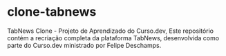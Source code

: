 # clone-tabnews
TabNews Clone - Projeto de Aprendizado do Curso.dev, Este repositório contém a recriação completa da plataforma TabNews, desenvolvida como parte do Curso.dev ministrado por Felipe Deschamps.
